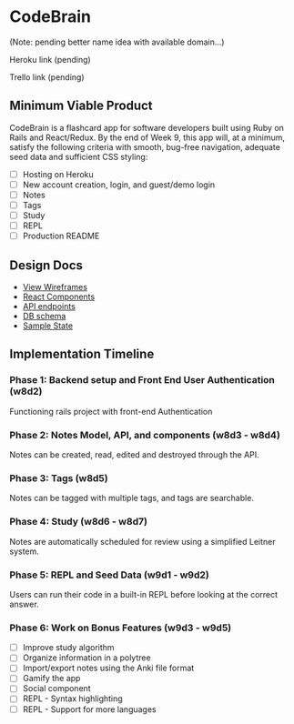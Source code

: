 # CodeBrain

(Note: pending better name idea with available domain...)

Heroku link (pending)

Trello link (pending)

## Minimum Viable Product

CodeBrain is a flashcard app for software developers built using Ruby on Rails and React/Redux. By the end of Week 9, this app will, at a minimum, satisfy the following criteria with smooth, bug-free navigation, adequate seed data and sufficient CSS styling:

- [ ] Hosting on Heroku
- [ ] New account creation, login, and guest/demo login
- [ ] Notes
- [ ] Tags
- [ ] Study
- [ ] REPL
- [ ] Production README

## Design Docs
* [View Wireframes][wireframes]
* [React Components][components]
* [API endpoints][api-endpoints]
* [DB schema][schema]
* [Sample State][sample-state]

[wireframes]: https://github.com/AustinWood/full-stack-project/tree/master/docs/wireframes
[components]: https://github.com/AustinWood/full-stack-project/blob/master/docs/component-hierarchy.md
[sample-state]: https://github.com/AustinWood/full-stack-project/blob/master/docs/sample-state.md
[api-endpoints]: https://github.com/AustinWood/full-stack-project/blob/master/docs/api-endpoints.md
[schema]: https://github.com/AustinWood/full-stack-project/blob/master/docs/schema.md

## Implementation Timeline

### Phase 1: Backend setup and Front End User Authentication (w8d2)

Functioning rails project with front-end Authentication

### Phase 2: Notes Model, API, and components (w8d3 - w8d4)

Notes can be created, read, edited and destroyed through
the API.

### Phase 3: Tags (w8d5)

Notes can be tagged with multiple tags, and tags are searchable.

### Phase 4: Study (w8d6 - w8d7)

Notes are automatically scheduled for review using a simplified Leitner system.

### Phase 5: REPL and Seed Data (w9d1 - w9d2)

Users can run their code in a built-in REPL before looking at the correct answer.

### Phase 6: Work on Bonus Features (w9d3 - w9d5)
- [ ] Improve study algorithm
- [ ] Organize information in a polytree
- [ ] Import/export notes using the Anki file format
- [ ] Gamify the app
- [ ] Social component
- [ ] REPL - Syntax highlighting
- [ ] REPL - Support for more languages

